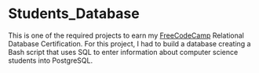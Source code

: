 # Students_Database

This is one of the required projects to earn my [FreeCodeCamp](https://www.freecodecamp.org/learn/relational-database/learn-sql-by-building-a-student-database-part-1/build-a-student-database-part-1) 
Relational Database Certification. 
For this project, I had to build a database creating a Bash script that uses SQL to enter information about computer science students into PostgreSQL.


